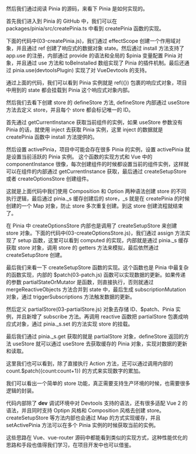 然后我们通过阅读 Pinia 的源码，来看下 Pinia 是如何实现的。

首先我们进入到 Pinia 的 GitHub 中，我们可以在 packages/pinia/src/createPinia.ts 中看到 createPinia 函数的实现。

下面的代码中(03-createPinia.js)，我们通过 effectScope 创建一个作用域对象，并且通过 ref 创建了响应式的数据对象 state。然后通过 install 方法支持了 app.use 的注册，内部通过 provide 的语法和全局的 $pinia 变量配置 Pinia 对象，并且通过 use 方法和 toBeInstalled 数组实现了 Pinia 的插件机制。最后还通过 pinia.use(devtoolsPlugin) 实现了对 VueDevtools 的支持。

通过上面的代码，我们可以看到 Pinia 实例就是 ref({}) 包裹的响应式对象，项目中用到的 state 都会挂载到 Pinia 这个响应式对象内部。

然后我们去看下创建 store 的 defineStore 方法, defineStore 内部通过 useStore 方法去定义 store，并且每个 store 都会标记唯一的 ID。

首先通过 getCurrentInstance 获取当前组件的实例，如果 useStore 参数没有 Pinia 的话，就使用 inject 去获取 Pinia 实例，这里 inject 的数据就是 createPinia 函数中 install 方法提供的。

然后设置 activePinia，项目中可能会存在很多 Pinia 的实例，设置 activePinia 就是设置当前活跃的 Pinia 实例。
这个函数的实现方式和 Vue 中的 componentInstance 很像，每次创建组件的时候都设置当前的组件实例，这样就可以在组件的内部通过 getCurrentInstance 获取，最后通过 createSetupStore 或者 createOptionsStore 创建组件。


这就是上面代码中我们使用 Composition 和 Option 两种语法创建 store 的不同执行逻辑，最后通过 pinia._s 缓存创建后的 store，_s 就是在 createPinia 的时候创建的一个 Map 对象，防止 store 多次重复创建。到这 store 创建流程就结束了。


在 Pinia 中 createOptionsStore 内部也是调用了 createSetupStore 来创建 store 对象。下面的代码中(03-createOptionsStore.js)，我们通过 assign 方法实现了 setup 函数，这里可以看到 computed 的实现，内部就是通过 pinia._s 缓存获取 store 对象，调用 store 的 getters 方法来模拟，最后依然通过 createSetupStore 创建。


最后我们来看一下 createSetupStore 函数的实现。这个函数也是 Pinia 中最复杂的函数实现，内部的 $patch(03-patch.js) 函数可以实现数据的更新。如果传递的参数 partialStateOrMutator 是函数，则直接执行，否则就通过 mergeReactiveObjects 方法合并到 state 中，最后生成 subscriptionMutation 对象，通过 triggerSubscriptions 方法触发数据的更新。

然后定义 partialStore(03-partialStore.js) 对象去存储 ID、$patch、Pinia 实例，并且新增了 subscribe 方法。再调用 reactive 函数把 partialStore 包裹成响应式对象，通过 pinia._s.set 的方法实现 store 的挂载。

最后我们通过 pinia._s.get 获取的就是 partialStore 对象，defineStore 返回的方法 useStore 就可以通过 useStore 去获取缓存的 Pinia 对象，实现对数据的更新和读取。

这里我们也可以看到，除了直接执行 Action 方法，还可以通过调用内部的 count.$patch({count:count+1}) 的方式来实现数字的累加。

我们可以看出一个简单的 store 功能，真正需要支持生产环境的时候，也需要很多逻辑的封装。

代码内部除了 __dev__ 调试环境中对 Devtools 支持的语法，还有很多适配 Vue 2 的语法，并且同时支持 Optipn 风格和 Composition 风格去创建 store。createSetupStore 等方法内部也会通过 Map 的方式实现缓存，并且 setActivePinia 方法可以在多个 Pinia 实例的时候获取当前的实例。

这些思路在 Vue、vue-router 源码中都能看到类似的实现方式，这种性能优化的思路和手段也值得我们学习，在项目开发中也可以借鉴。